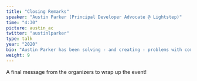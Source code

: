 ```yaml
---
title: "Closing Remarks"
speaker: "Austin Parker (Principal Developer Advocate @ Lightstep)"
time: "4:30"
picture: austin_ac
twitter: "austinlparker"
type: talk
year: "2020"
bio: "Austin Parker has been solving - and creating - problems with computers and technology for most of his life. He is the Principal Developer Advocate at LightStep and maintainer on the OpenTracing and OpenTelemetry projects. His professional dream is to  build a world where we're able to create and run more reliable software. In addition to his professional work, he's taught college classes, spoken about all things DevOps and Distributed Tracing, and even found time to start a Twitch channel. Austin is also the co-author of Distributed Tracing in Practice, published by O'Reilly Media."
weight: 9
---
```


A final message from the organizers to wrap up the event!
